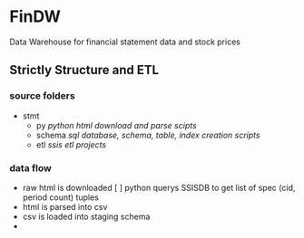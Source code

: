 # FinDW
Data Warehouse for financial statement data and stock prices
## Strictly Structure and ETL
### source folders
- stmt
	- py _python html download and parse scipts_
	- schema _sql database, schema, table, index creation scripts_
	- etl _ssis etl projects_

### data flow
- raw html is downloaded
	[ ] python querys SSISDB to get list of spec (cid, period count) tuples
- html is parsed into csv
- csv is loaded into staging schema
- 


